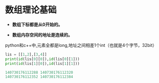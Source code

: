 # 数组理论基础

- **数组下标都是从0开始的。**

- **数组内存空间的地址是连续的。**

python和c++中,元素全都是long,地址之间相差1个int（也就是4个字节，32bit）
```python
lis = [[1,2],[3,4]]
print(id(lis[0][0]),id(lis[0][1]))
print(id(lis[1][0]),id(lis[1][1]))

140730176112288 140730176112320
140730176112352 140730176112384
```




